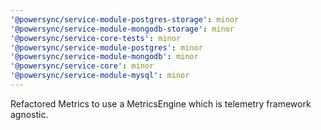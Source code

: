 ```yaml
---
'@powersync/service-module-postgres-storage': minor
'@powersync/service-module-mongodb-storage': minor
'@powersync/service-core-tests': minor
'@powersync/service-module-postgres': minor
'@powersync/service-module-mongodb': minor
'@powersync/service-core': minor
'@powersync/service-module-mysql': minor
---
```


Refactored Metrics to use a MetricsEngine which is telemetry framework agnostic.

